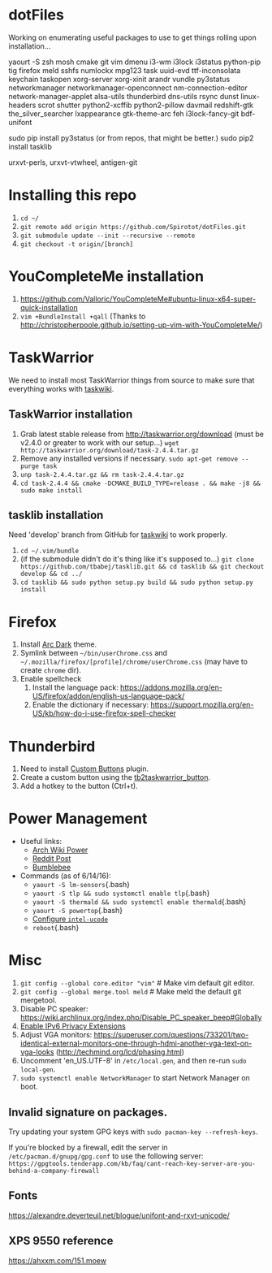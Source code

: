 # dotFiles

Working on enumerating useful packages to use to get things rolling upon installation...

yaourt -S zsh mosh cmake git vim dmenu i3-wm i3lock i3status python-pip tig
firefox meld sshfs numlockx mpg123 task uuid-evd ttf-inconsolata
keychain taskopen xorg-server xorg-xinit arandr vundle py3status networkmanager
networkmanager-openconnect nm-connection-editor network-manager-applet
alsa-utils thunderbird dns-utils rsync dunst linux-headers scrot shutter
python2-xcffib python2-pillow davmail redshift-gtk the_silver_searcher
lxappearance gtk-theme-arc feh i3lock-fancy-git bdf-unifont

sudo pip install py3status (or from repos, that might be better.)
sudo pip2 install tasklib

urxvt-perls, urxvt-vtwheel, antigen-git

# Installing this repo
1. `cd ~/`
2. `git remote add origin https://github.com/Spirotot/dotFiles.git`
3. `git submodule update --init --recursive --remote`
4. `git checkout -t origin/[branch]`


# YouCompleteMe installation
1. https://github.com/Valloric/YouCompleteMe#ubuntu-linux-x64-super-quick-installation
2. `vim +BundleInstall +qall` (Thanks to http://christopherpoole.github.io/setting-up-vim-with-YouCompleteMe/)

# TaskWarrior

We need to install most TaskWarrior things from source to make sure that everything works with [taskwiki](https://github.com/tbabej/taskwiki).

## TaskWarrior installation
1. Grab latest stable release from http://taskwarrior.org/download (must be v2.4.0 or greater to work with our setup...) `wget http://taskwarrior.org/download/task-2.4.4.tar.gz`
2. Remove any installed versions if necessary. `sudo apt-get remove --purge task`
3. `unp task-2.4.4.tar.gz && rm task-2.4.4.tar.gz`
4. `cd task-2.4.4 && cmake -DCMAKE_BUILD_TYPE=release . && make -j8 && sudo make install`

## tasklib installation
Need 'develop' branch from GitHub for [taskwiki](https://github.com/tbabej/taskwiki) to work properly.

1. `cd ~/.vim/bundle`
2. (if the submodule didn't do it's thing like it's supposed to...) `git clone https://github.com/tbabej/tasklib.git && cd tasklib && git checkout develop && cd ../`
3. `cd tasklib && sudo python setup.py build && sudo python setup.py install`

# Firefox

1. Install [Arc Dark](https://addons.mozilla.org/en-US/firefox/addon/arc-dark-theme/?src=cb-dl-users) theme.
2. Symlink between `~/bin/userChrome.css` and `~/.mozilla/firefox/[profile]/chrome/userChrome.css` (may have to create `chrome` dir).
3. Enable spellcheck
    1. Install the language pack:
       https://addons.mozilla.org/en-US/firefox/addon/english-us-language-pack/
    2. Enable the dictionary if necessary:
       https://support.mozilla.org/en-US/kb/how-do-i-use-firefox-spell-checker

# Thunderbird

1. Need to install [Custom
   Buttons](https://addons.mozilla.org/en-US/thunderbird/addon/custom-buttons/)
   plugin.
2. Create a custom button using the
   [tb2taskwarrior_button](./bin/custom-tb2taskwarrior_button.js).
3. Add a hotkey to the button (Ctrl+t).

# Power Management
* Useful links:
    * [Arch Wiki Power](https://wiki.archlinux.org/index.php/Power_management#Audio)
    * [Reddit Post](https://www.reddit.com/r/archlinux/comments/3vcany/maximise_arch_battery_life/)
    * [Bumblebee](https://wiki.archlinux.org/index.php/bumblebee)
* Commands (as of 6/14/16):
    * `yaourt -S lm-sensors`{.bash}
    * `yaourt -S tlp && sudo systemctl enable tlp`{.bash}
    * `yaourt -S thermald && sudo systemctl enable thermald`{.bash}
    * `yaourt -S powertop`{.bash}
    * [Configure `intel-ucode`](https://wiki.archlinux.org/index.php/microcode#Enabling_Intel_microcode_updates)
    * `reboot`{.bash}

# Misc
1. `git config --global core.editor "vim"` # Make vim default git editor.
2. `git config --global merge.tool meld` # Make meld the default git mergetool.
3. Disable PC speaker:
   https://wiki.archlinux.org/index.php/Disable_PC_speaker_beep#Globally
4. [Enable IPv6 Privacy
   Extensions](https://wiki.archlinux.org/index.php/IPv6#Privacy_extensions)
5. Adjust VGA monitors: https://superuser.com/questions/733201/two-identical-external-monitors-one-through-hdmi-another-vga-text-on-vga-looks (http://techmind.org/lcd/phasing.html)
6. Uncomment 'en_US.UTF-8' in `/etc/local.gen`, and then re-run `sudo local-gen`.
7. `sudo systemctl enable NetworkManager` to start Network Manager on boot.



## Invalid signature on packages.
Try updating your system GPG keys with `sudo pacman-key --refresh-keys`.

If you're blocked by a firewall, edit the server in
`/etc/pacman.d/gnupg/gpg.conf` to use the following server:
`https://gpgtools.tenderapp.com/kb/faq/cant-reach-key-server-are-you-behind-a-company-firewall`

## Fonts
https://alexandre.deverteuil.net/blogue/unifont-and-rxvt-unicode/

## XPS 9550 reference
https://ahxxm.com/151.moew
